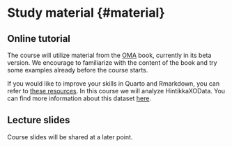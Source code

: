 # Study material {#material}


## Online tutorial

The course will utilize material from the [OMA](https://microbiome.github.io/OMA/)
book, currently in its beta version. We encourage to familiarize with the content
of the book and try some examples already before the course starts.

If you would like to improve your skills in Quarto and Rmarkdown, you can refer to
[these resources](https://microbiome.github.io/OMA/resources.html#quarto). In this
course we will analyze HintikkaXOData. You can find more information about this dataset
[here](https://microbiome.github.io/OMA/containers.html#hintikka-desc).


## Lecture slides

Course slides will be shared at a later point.
